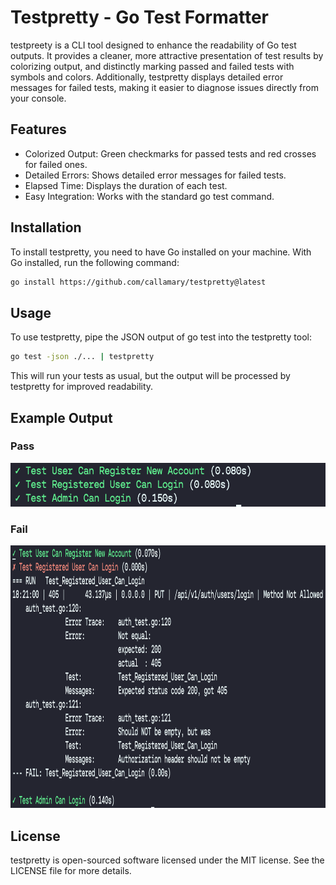 # Testpretty - Go Test Formatter

testpreety is a CLI tool designed to enhance the readability of Go test outputs. It provides a cleaner, more attractive presentation of test results by colorizing output, and distinctly marking passed and failed tests with symbols and colors. Additionally, testpretty displays detailed error messages for failed tests, making it easier to diagnose issues directly from your console.

## Features
- Colorized Output: Green checkmarks for passed tests and red crosses for failed ones.
- Detailed Errors: Shows detailed error messages for failed tests.
- Elapsed Time: Displays the duration of each test.
- Easy Integration: Works with the standard go test command.


## Installation
To install testpretty, you need to have Go installed on your machine. With Go installed, run the following command:
```sh
go install https://github.com/callamary/testpretty@latest
```

## Usage
To use testpretty, pipe the JSON output of go test into the testpretty tool:

```sh
go test -json ./... | testpretty
```

This will run your tests as usual, but the output will be processed by testpretty for improved readability.

## Example Output

### Pass
<img src="./sample-output/pass.png" height="70px" width="auto" />

### Fail
<img src="./sample-output/fail.png" height=420px width="auto" />

## License
testpretty is open-sourced software licensed under the MIT license. See the LICENSE file for more details.